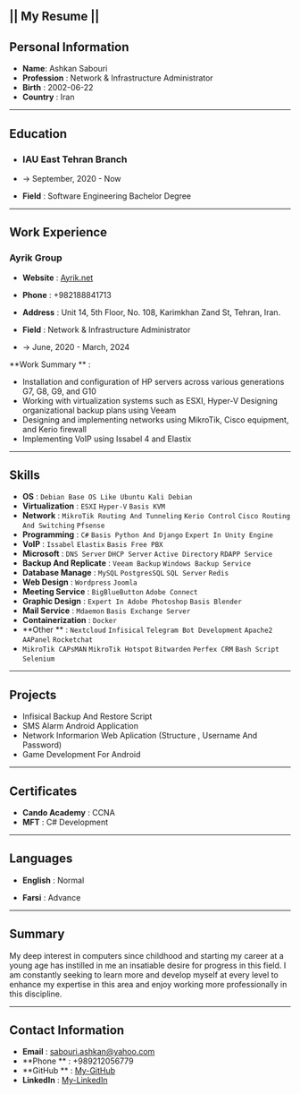 ## || **My Resume** ||

## Personal Information

- **Name**: Ashkan Sabouri
- **Profession** : Network & Infrastructure Administrator
- **Birth** : 2002-06-22
- **Country** : Iran

------

## Education

- ### IAU East Tehran Branch

- -> September, 2020 - Now

- **Field** : Software Engineering Bachelor Degree

------

## Work Experience

### Ayrik Group

- **Website** : [Ayrik.net](https://ayrik.net)
- **Phone** : +982188841713
- **Address** : Unit 14, 5th Floor, No. 108, Karimkhan Zand St, Tehran, Iran.

- **Field** : Network & Infrastructure Administrator
- -> June, 2020 - March, 2024

**Work Summary ** : 

- Installation and configuration of HP servers across various generations G7, G8, G9, and G10 
- Working with virtualization systems such as ESXI, Hyper-V Designing organizational backup plans using Veeam 
- Designing and implementing networks using MikroTik, Cisco equipment, and Kerio firewall 
- Implementing VoIP using Issabel 4 and Elastix

------

## Skills

- **OS** : `Debian Base OS Like Ubuntu Kali Debian` 
- **Virtualization** : `ESXI` `Hyper-V` `Basis KVM` 
- **Network** : `MikroTik Routing And Tunneling` `Kerio Control` `Cisco Routing And Switching` `Pfsense`
- **Programming** : `C#`  `Basis Python And Django` `Expert In Unity Engine`
- **VoIP** : `Issabel` `Elastix` `Basis Free PBX`
- **Microsoft** : `DNS Server` `DHCP Server` `Active Directory` `RDAPP Service` 
- **Backup And Replicate** : `Veeam Backup` `Windows Backup Service`
- **Database Manage** : `MySQL` `PostgresSQL` `SQL Server` `Redis`
- **Web Design** : `Wordpress` `Joomla`
- **Meeting Service** : `BigBlueButton` `Adobe Connect`
- **Graphic Design** : `Expert In Adobe Photoshop` `Basis Blender`
- **Mail Service** : `Mdaemon` `Basis Exchange Server`
- **Containerization** : `Docker`
- **Other ** :  `Nextcloud` `Infisical` `Telegram Bot Development` `Apache2` `AAPanel` `Rocketchat` 
- `MikroTik CAPsMAN` `MikroTik Hotspot` `Bitwarden` `Perfex CRM` `Bash Script` `Selenium` 

------

## Projects

- Infisical Backup And Restore Script
- SMS Alarm Android Application
- Network Informarion Web Aplication (Structure , Username And Password)
- Game Development For Android

------

## Certificates

- **Cando Academy** : CCNA
- **MFT** : C# Development

------

## Languages

- **English** : Normal

- **Farsi** : Advance

------

## Summary

My deep interest in computers since childhood and starting my career at a young age has instilled in me an insatiable desire for progress in this field. I am constantly seeking to learn more and develop myself at every level to enhance my expertise in this area and enjoy working more professionally in this discipline.

------

## **Contact Information**

- **Email** : <sabouri.ashkan@yahoo.com>
- **Phone ** : +989212056779
- **GitHub ** : [My-GitHub](https://github.com/AshkanSabouri/)
- **LinkedIn** : [My-LinkedIn](https://www.linkedin.com/in/ashkan-sabouri-5a37541b5)
